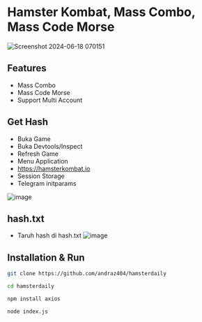 # Hamster Kombat, Mass Combo, Mass Code Morse
![Screenshot 2024-06-18 070151](https://github.com/andraz404/hamsterdaily/assets/169606426/9fc25ce2-612f-4e46-ac3b-e019318a6321)

## Features
- Mass Combo
- Mass Code Morse
- Support Multi Account

## Get Hash
- Buka Game
- Buka Devtools/Inspect
- Refresh Game
- Menu Application
- https://hamsterkombat.io
- Session Storage
- Telegram initparams

![image](https://github.com/andraz404/hamsterdaily/assets/169606426/a7a11994-6cf4-4d95-af40-49ac6564daef)


## hash.txt
- Taruh hash di hash.txt
![image](https://github.com/andraz404/hamsterdaily/assets/169606426/d2e0a39b-9125-400f-9d44-7bf521da4ec8)



## Installation & Run

```sh
git clone https://github.com/andraz404/hamsterdaily
```
```sh
cd hamsterdaily
```
```sh
npm install axios
```
```sh
node index.js
```
